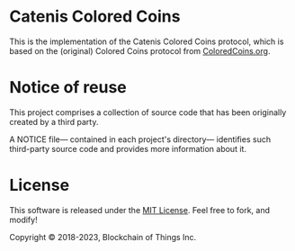 # Catenis Colored Coins

This is the implementation of the Catenis Colored Coins protocol, which is based on the (original) Colored Coins
protocol from [ColoredCoins.org](https://github.com/Colored-Coins).

# Notice of reuse

This project comprises a collection of source code that has been originally created by a third party.

A NOTICE file— contained in each project's directory— identifies such third-party source code and provides more
information about it.

# License

This software is released under the [MIT License](LICENSE). Feel free to fork, and modify!

Copyright © 2018-2023, Blockchain of Things Inc.